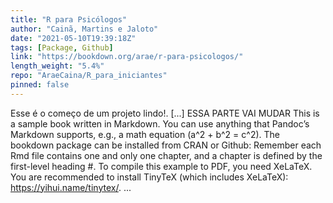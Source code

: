 ```yaml
---
title: "R para Psicólogos"
author: "Cainã, Martins e Jaloto"
date: "2021-05-10T19:39:18Z"
tags: [Package, Github]
link: "https://bookdown.org/arae/r-para-psicologos/"
length_weight: "5.4%"
repo: "AraeCaina/R_para_iniciantes"
pinned: false
---
```


Esse é o começo de um projeto lindo!. [...] ESSA PARTE VAI MUDAR This is a sample book written in Markdown. You can use anything that Pandoc’s Markdown supports, e.g., a math equation \(a^2 + b^2 = c^2\). The bookdown package can be installed from CRAN or Github: Remember each Rmd file contains one and only one chapter, and a chapter is defined by the first-level heading #. To compile this example to PDF, you need XeLaTeX. You are recommended to install TinyTeX (which includes XeLaTeX): https://yihui.name/tinytex/. ...
